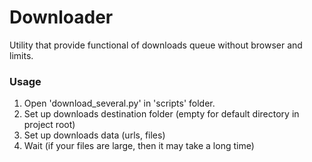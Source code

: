 # Downloader
Utility that provide functional of downloads queue without browser and limits.

### Usage
1. Open 'download_several.py' in 'scripts' folder.
2. Set up downloads destination folder (empty for default directory in project root)
3. Set up downloads data (urls, files)
4. Wait (if your files are large, then it may take a long time)
